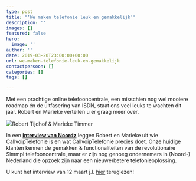 ```yaml
---
type: post
title: "‘We maken telefonie leuk en gemakkelijk’"
description: ''
images: []
featured: false
hero:
  image: ''
author: ''
date: 2019-03-20T23:00:00+00:00
url: we-maken-telefonie-leuk-en-gemakkelijk
contactpersoon: []
categories: []
tags: []

---
```

Met een prachtige online telefooncentrale, een misschien nog wel mooiere roadmap én de uitfasering van ISDN, staat ons veel leuks te wachten dit jaar. Robert en Marieke vertellen u er graag meer over.<!--more-->

[![](https://www.callvoiptelefonie.nl/wp-content/uploads/2019/03/Tijdhof.png)](https://www.noordz.nl/2019/03/12/branded-we-maken-telefonie-leuk-en-gemakkelijk/)Robert Tijdhof & Marieke Timmer

In een [**interview van Noordz**](https://www.noordz.nl/2019/03/12/branded-we-maken-telefonie-leuk-en-gemakkelijk/) leggen Robert en Marieke uit wie CallvoipTelefonie is en wat CallvoipTelefonie precies doet. Onze huidige klanten kennen de gemakken & functionaliteiten van de revolutionaire Simmpl telefooncentrale, maar er zijn nog genoeg ondernemers in (Noord-) Nederland die opzoek zijn naar een nieuwe/betere telefonieoplossing.

U kunt het interview van 12 maart j.l. [hier](https://www.noordz.nl/2019/03/12/branded-we-maken-telefonie-leuk-en-gemakkelijk/) teruglezen!